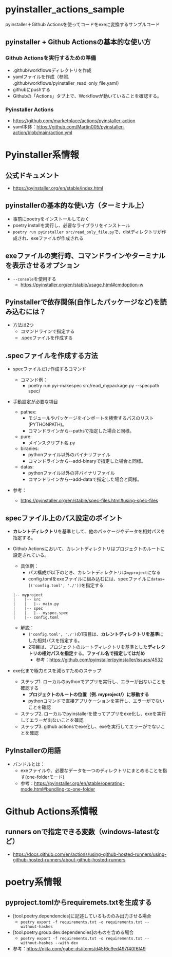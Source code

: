 # pyinstaller_actions_sample
pyinstaller＋Github Actionsを使ってコードをexeに変換するサンプルコード

## pyinstaller + Github Actionsの基本的な使い方
### Github Actionsを実行するための準備
- .github/workflowsディレクトリを作成
- yamlファイルを作成（参照. .github/workflows/pyinstaller_read_only_file.yaml）
- githubにpushする
- Githubの「Actions」タブ上で、Workflowが動いていることを確認する。

### Pyinstaller Actions
- https://github.com/marketplace/actions/pyinstaller-action
- yaml本体：https://github.com/Martin005/pyinstaller-action/blob/main/action.yml


# Pyinstaller系情報
## 公式ドキュメント
- https://pyinstaller.org/en/stable/index.html

## pyinstallerの基本的な使い方（ターミナル上）
- 事前にpoetryをインストールしておく
- poetry installを実行し、必要なライブラリをインストール
- `poetry run pyinstaller src/read_only_file.py`で、distディレクトリが作成され、exeファイルが作成される

## exeファイルの実行時、コマンドラインやターミナルを表示させるオプション
- `--console`を使用する
  - https://pyinstaller.org/en/stable/usage.html#cmdoption-w

## Pyinstallerで依存関係(自作したパッケージなど)を読み込むには？
- 方法は2つ
  - コマンドラインで指定する
  - .specファイルを作成する

## .specファイルを作成する方法
- specファイルだけ作成するコマンド
  - コマンド例：
    - poetry run pyi-makespec src/read_mypackage.py --specpath spec/

- 手動設定が必要な項目
  - pathex: 
    - モジュールやパッケージをインポートを検索するパスのリスト(PYTHONPATH)。
    - コマンドラインから--pathsで指定した場合と同様。
  - pure:
    - メインスクリプト名.py
  - biranies:
    - pythonファイル以外のバイナリファイル
    - コマンドラインから--add-binaryで指定した場合と同様。
  - datas:
    - pythonファイル以外の非バイナリファイル
    - コマンドラインから--add-dataで指定した場合と同様。

- 参考：
  - https://pyinstaller.org/en/stable/spec-files.html#using-spec-files

## specファイル上のパス設定のポイント
- **カレントディレクトリ**を基準として、他のパッケージやデータを相対パスを指定する。
- Github Actionsにおいて、カレントディレクトリはプロジェクトのルートに設定されている。
  - 具体例：
    - パス構成が以下のとき、カレントディレクトリは```myproject```になる
    - config.tomlをexeファイルに組み込むには、specファイルに```datas=[('config.toml', './')]```を指定する
  ```
  |-- myproject
  |    |-- src
  |    |   |-- main.py
  |    |-- spec
  |    |   |-- myspec.spec
  |    |-- config.toml
  ```
  - 解説：
    - ```('config.toml', './')```の1項目は、**カレントディレクトリを基準**にした相対パスを指定する。
    - 2項目は、プロジェクトのルートディレクトリを基準とした**ディレクトリの相対パスを指定**する。**ファイル名で指定してはだめ**
      - 参考：https://github.com/pyinstaller/pyinstaller/issues/4532

- exe化まで極力ミスを減らすためのステップ
  - ステップ1. ローカルのpythonでアプリを実行し、エラーが出ないことを確認する
    - **プロジェクトのルートの位置（例. myproject/）に移動する**
    - pythonコマンドで直接アプリケーションを実行し、エラーがでないことを確認
  - ステップ2. ローカルでpyinstallerを使ってアプリをexe化し、exeを実行してエラーが出ないことを確認
  - ステップ3. github actionsでexe化し、exeを実行してエラーがでないことを確認

## PyInstallerの用語
- バンドルとは：
  - exeファイルや、必要なデータを一つのディレクトリにまとめることを指す(one-folderモード)
  - 参考：https://pyinstaller.org/en/stable/operating-mode.html#bundling-to-one-folder

# Github Actions系情報
## runners onで指定できる変数（windows-latestなど）
- https://docs.github.com/en/actions/using-github-hosted-runners/using-github-hosted-runners/about-github-hosted-runners

# poetry系情報
## pyproject.tomlからrequiremets.txtを生成する
- [tool.poetry.dependencies]に記述しているもののみ出力させる場合
  - ```poetry export -f requirements.txt -o requirements.txt --without-hashes```
- [tool.poetry.group.dev.dependencies]のものを含める場合
  - ```poetry export -f requirements.txt -o requirements.txt --without-hashes --with dev```
- 参考：https://qiita.com/gabe-ds/items/d45f6c9ed497f40f6f49